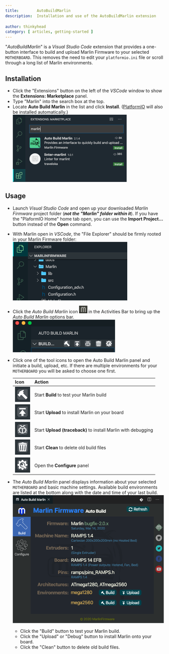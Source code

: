```yaml
---
title:        AutoBuildMarlin
description:  Installation and use of the AutoBuildMarlin extension

author: thinkyhead
category: [ articles, getting-started ]
---
```


"*AutoBuildMarlin*" is a *Visual Studio Code* extension that provides a one-button interface to build and upload Marlin Firmware to your selected `MOTHERBOARD`. This removes the need to edit your `platformio.ini` file or scroll through a long list of Marlin environments.

## Installation

- Click the "Extensions" button on the left of the *VSCode* window to show the **Extensions: Marketplace** panel.
- Type "Marlin" into the search box at the top.
- Locate **Auto Build Marlin** in the list and click **Install**. ([PlatformIO](/docs/basics/abm.html) will also be installed automatically.)
  ![Auto Build Marlin extension](/assets/images/basics/abm/install.png)

## Usage

- Launch *Visual Studio Code* and open up your downloaded *Marlin Firmware* project folder (***not the "Marlin" folder within it***). If you have the "PlaformIO Home" home tab open, you can use the **Import Project…** button instead of the **Open** command.

- With Marlin open in *VSCode*, the "File Explorer" should be firmly rooted in your Marlin Firmware folder:
  ![AutoBuild Icon](/assets/images/basics/abm/explorer.png)

- Click the *Auto Build Marlin* icon ![AutoBuild Icon](/assets/images/basics/abm/icon.png) in the Activities Bar to bring up the *Auto Build Marlin* options bar.
  ![AutoBuild Menu](/assets/images/basics/abm/menu.png)

- Click one of the tool icons to open the Auto Build Marlin panel and initiate a build, upload, etc. If there are multiple environments for your `MOTHERBOARD` you will be asked to choose one first.

  Icon|Action
  ----|------
  ![Build](/assets/images/basics/abm/B_small.png)|Start **Build** to test your Marlin build
  ![Upload](/assets/images/basics/abm/U_small.png)|Start **Upload** to install Marlin on your board
  ![Debug](/assets/images/basics/abm/T_small.png)|Start **Upload (traceback)** to install Marlin with debugging
  ![Clean](/assets/images/basics/abm/C_small.png)|Start **Clean** to delete old build files
  ![Config](/assets/images/basics/abm/K_small.png)|Open the **Configure** panel

- The *Auto Build Marlin* panel displays information about your selected `MOTHERBOARD` and basic machine settings. Available build environments are listed at the bottom along with the date and time of your last build.
  ![AutoBuild Popup](/assets/images/basics/abm/panel.png)
  - Click the "Build" button to test your Marlin build.
  - Click the "Upload" or "Debug" button to install Marlin onto your board.
  - Click the "Clean" button to delete old build files.
